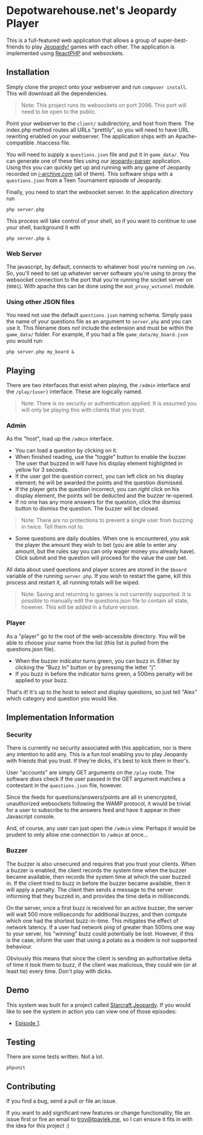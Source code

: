 Depotwarehouse.net's Jeopardy Player
=====================================

This is a full-featured web application that allows a group of super-best-friends to play [Jeopardy!](http://www.jeopardy.com/) 
games with each other. The application is implemented using [ReactPHP](http://reactphp.org/) and websockets.

Installation
-------------

Simply clone the project onto your webserver and run `composer install`. This will download all the dependencies.

> Note: This project runs its websockets on port 2096. This port will need to be open to the public.

Point your webserver to the `client/` subdirectory, and host from there. The index.php method routes all URLs "prettily",
so you will need to have URL rewriting enabled on your webserver. The application ships with an Apache-compatible .htaccess
file.

You will need to supply a `questions.json` file and put it in `game_data/`. You can generate one of these files using 
our [jeopardy-parser](https://github.com/tpavlek/jeopardy-parser) application. Using this you can quickly get up and running
with any game of Jeopardy recorded on [j-archive.com](http://j-archive.com) (all of them). This software ships with a 
`questions.json` from a Teen Tournament episode of Jeopardy.

Finally, you need to start the websocket server. In the application directory run 

```
php server.php
```
This process will take control of your shell, so if you want to continue to use your shell, background it with

```
php server.php &
```

### Web Server

The javascript, by default, connects to whatever host you're running on `/ws`. So, you'll need to set up whatever server software you're using to proxy the websocket connection to the port that you're running the socket server on (`9001`). With apache this can be done using the `mod_proxy_wstunnel` module.

### Using other JSON files

You need not use the default `questions.json` naming schema. Simply pass the name of your questions file as an argument
to `server.php` and you can use it. This filename does *not* include the extension and must be within the `game_data/` folder.
For example, if you had a file `game_data/my_board.json` you would run:

```
php server.php my_board &
```

Playing
--------

There are two interfaces that exist when playing, the `/admin` interface and the `/play/{user}` interface. These are logically
named.

> Note: There is no security or authentication applied. It is assumed you will only be playing this with clients that you trust.

### Admin

As the "host", load up the `/admin` interface.

* You can load a question by clicking on it. 
* When finished reading, use the "toggle" button to enable the buzzer. The user that buzzed in will have his display element highlighted in yellow for 3 seconds.
* If the user got the question correct, you can left click on his display element; he will be awarded the points and the question dismissed. 
* If the player gets the question incorrect, you can *right* click on his display element, the points will be deducted and the buzzer re-opened.
* If no one has any more answers for the question, click the dismiss button to dismiss the question. The buzzer will be closed.

> Note: There are no protections to prevent a single user from buzzing in twice. Tell them not to.

* Some questions are daily doubles. When one is encountered, you ask the player the amount they wish to bet (you are able to enter
any amount, but the rules say you can only wager money you already have). Click submit and the question will proceed for the value
the user bet.

All data about used questions and player scores are stored in the `$board` variable of the running `server.php`. If you wish
 to restart the game, kill this process and restart it, all running totals will be wiped.
 
> Note: Saving and returning to games is not currently supported. It is possible to manually edit the questions.json file to contain all state, however.
This will be added in a future version.

### Player

As a "player" go to the root of the web-accessible directory. You will be able to choose your name from the list (this list is
pulled from the questions.json file).

* When the buzzer indicator turns green, you can buzz in. Either by clicking the "Buzz In" button or by pressing the letter "j".
* If you buzz in before the indicator turns green, a 500ms penalty will be applied to your buzz.

That's it! It's up to the host to select and display questions, so just tell "Alex" which category and question you would like.

Implementation Information
----------------------------

### Security

There is currently no security associated with this application, nor is there any intention to add any. This is a fun tool
enabling you to play Jeopardy with friends that you trust. If they're dicks, it's best to kick them in their's.

User "accounts" are simply GET arguments on the `/play` route. The software *does* check if the user passed in the GET argument matches a contestant
in the `questions.json` file, however.

Since the feeds for questions/answers/points are all in unencrypted, unauthorized websockets following the WAMP protocol, 
it would be trivial for a user to subscribe to the answers feed and have it appear in their Javascript console.

And, of course, any user can just open the `/admin` view. Perhaps it would be prudent to only allow one connection to `/admin` at once...

### Buzzer

The buzzer is also unsecured and requires that you trust your clients. When a buzzer is enabled, the client records the system
time when the buzzer became available, then records the system time at which the user buzzed in. If the client tried to buzz
in before the buzzer became available, then it will apply a penalty. The client then sends a message to the server informing
that they buzzed in, and provides the time delta in milliseconds.

On the server, once a first buzz is received for an active buzzer, the server will wait 500 more milliseconds for additional
buzzes, and then compute which one had the shortest buzz-in-time. This mitigates the effect of network latency. If a user
had network ping of greater than 500ms one way to your server, his "winning" buzz could potentially be lost. However, if this
is the case, inform the user that using a potato as a modem is not supported behaviour.

Obviously this means that since the client is sending an authoritative delta of time it took them to buzz, if the client was
malicious, they could win (or at least tie) every time. Don't play with dicks.

Demo
-----

This system was built for a project called [Starcraft Jeopardy](https://sc2ctl.com/jeopardy). If you would like to see the system in action you can view one of those episodes:

* [Episode 1](http://vods.sc2ctl.com/vod/2015/03/10/jeopardy-one-fenner-jackson-gemini/).

Testing
--------
There are some tests written. Not a lot.

```
phpunit
```

Contributing
-------------

If you find a bug, send a pull or file an issue.

If you want to add significant new features or change functionality, file an issue first or fire an email
to troy@tpavlek.me, so I can ensure it fits in with the idea for this project :)
